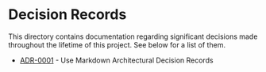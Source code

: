 # Decision Records

This directory contains documentation regarding significant decisions made throughout the lifetime of this project.
See below for a list of them.

* [ADR-0001](0001-use-markdown-architectural-decision-records.md) - Use Markdown Architectural Decision Records
